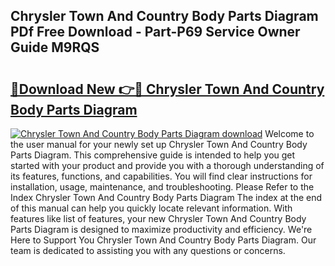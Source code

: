 ## Chrysler Town And Country Body Parts Diagram PDf Free Download - Part-P69 Service Owner Guide M9RQS

# <h2><a href="http://dfmnp6.blite.top/?on=Chrysler+Town+And+Country+Body+Parts+Diagram">🔗Download New 👉🔴 Chrysler Town And Country Body Parts Diagram</a></h2>

[![Chrysler Town And Country Body Parts Diagram download](https://i.imgur.com/lujVjoI.png)](http://dfmnp6.blite.top/?on=Chrysler+Town+And+Country+Body+Parts+Diagram)
Welcome to the user manual for your newly set up Chrysler Town And Country Body Parts Diagram. This comprehensive guide is intended to help you get started with your product and provide you with a thorough understanding of its features, functions, and capabilities. You will find clear instructions for installation, usage, maintenance, and troubleshooting. Please Refer to the Index Chrysler Town And Country Body Parts Diagram The index at the end of this manual can help you quickly locate relevant information. With features like list of features, your new Chrysler Town And Country Body Parts Diagram is designed to maximize productivity and efficiency. We're Here to Support You Chrysler Town And Country Body Parts Diagram. Our team is dedicated to assisting you with any questions or concerns.
